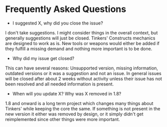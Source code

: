 # Frequently Asked Questions

* I suggested X, why did you close the issue?

I don't take suggestions. I might consider things in the overall context, but generally suggestions will just be closed. Tinkers' Constructs mechanics are designed to work as is. New tools or weapons would either be added if they fulfill a missing demand and nothing more important is to be done.

* Why did my issue get closed?

This can have several reasons: Unsupported version, missing information, outdated versions or it was a suggestion and not an issue.
In general issues will be closed after about 2 weeks without activity unless their issue has not been resolved and all needed information is present.

* When will you update X? Why was X removed in 1.8?

1.8 and onward is a long term project which changes many things about Tinkers' while keeping the core the same. If something is not present in the new version it either was removed by design, or it simply didn't get reimplemented since other things were more important.